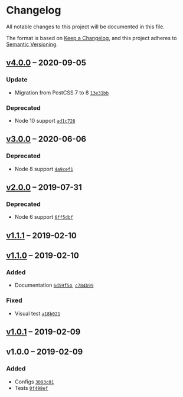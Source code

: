 # Changelog
All notable changes to this project will be documented in this file.

The format is based on [Keep a Changelog](https://keepachangelog.com/en/1.0.0/),
and this project adheres to [Semantic Versioning](https://semver.org/spec/v2.0.0.html).

## [v4.0.0] – 2020-09-05

### Update
- Migration from PostCSS 7 to 8 [`13e31bb`](https://github.com/philipbordallo/postcss-color-emoji/commit/13e31bb)

### Deprecated
- Node 10 support [`ad1c728`](https://github.com/philipbordallo/postcss-color-emoji/commit/ad1c728)


## [v3.0.0] – 2020-06-06

### Deprecated
- Node 8 support [`4a9cef1`](https://github.com/philipbordallo/postcss-color-emoji/commit/4a9cef1)


## [v2.0.0] – 2019-07-31

### Deprecated
- Node 6 support [`6ff5dbf`](https://github.com/philipbordallo/postcss-color-emoji/commit/6ff5dbf)


## [v1.1.1] – 2019-02-10


## [v1.1.0] – 2019-02-10

### Added
- Documentation [`6d59f54`](https://github.com/philipbordallo/postcss-color-emoji/commit/6d59f54494586c6e36e00a21852941141ea2cf78), [`c784b99`](https://github.com/philipbordallo/postcss-color-emoji/commit/c784b9963e3dce040e7c0c3fc90617adb1c37976)

### Fixed
- Visual test [`a18b021`](https://github.com/philipbordallo/postcss-color-emoji/commit/a18b021db1fd3d39c40e12c7baf5005bf5330dc5)


## [v1.0.1] – 2019-02-09


## v1.0.0 – 2019-02-09

### Added
- Configs [`3093c01`](https://github.com/philipbordallo/postcss-color-emoji/commit/3093c0159d7e2a63ccceee4f0d7faafbdf965cd6)
- Tests [`0f498ef`](https://github.com/philipbordallo/postcss-color-emoji/commit/0f498ef29cebb788c079ce7c9519c7880ffd3d8f)

[v4.0.0]: https://github.com/philipbordallo/postcss-color-emoji/compare/v3.0.0...v4.0.0
[v3.0.0]: https://github.com/philipbordallo/postcss-color-emoji/compare/v2.0.0...v3.0.0
[v2.0.0]: https://github.com/philipbordallo/postcss-color-emoji/compare/v1.1.1...v2.0.0
[v1.1.1]: https://github.com/philipbordallo/postcss-color-emoji/compare/v1.1.0...v1.1.1
[v1.1.0]: https://github.com/philipbordallo/postcss-color-emoji/compare/v1.0.1...v1.1.0
[v1.0.1]: https://github.com/philipbordallo/postcss-color-emoji/compare/v1.0.0...v1.0.1
